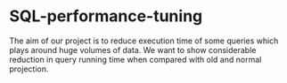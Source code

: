 # SQL-performance-tuning
The aim of our project is to reduce execution time of some queries which plays around huge volumes of data. We want to show considerable reduction in query running time when compared with old and normal projection.

